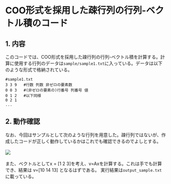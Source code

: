 # COO形式を採用した疎行列の行列-ベクトル積のコード

## 1. 内容
このコードでは、COO形式を採用した疎行列の行列-ベクトル積を計算する。計算に使用する行列のデータは`sample/sample1.txt`に入っている。データは以下のような形式で格納されている。
~~~
#sample1.txt
3 3 9   #行数 列数 非ゼロの要素数
0 0 3   #(非ゼロの要素の)行番号 列番号 値
0 1 2   #以下同様
0 2 1   
... 
~~~

## 2. 動作確認
なお、今回はサンプルとして次のような行列を用意した。疎行列ではないが、作成したコードが正しく動作しているかはこれでも確認できるのでよしとする。<br><br>
<img src="https://latex.codecogs.com/gif.latex?A&space;=&space;\left[&space;\begin{matrix}&space;3&space;&&space;2&space;&&space;1\\&space;1&space;&&space;2&space;&&space;3\\&space;2&space;&&space;1&space;&&space;3&space;\end{matrix}&space;\right]">
<br><br>
また、ベクトルとしてx = [1 2 3]を考え、v=Axを計算する。これは手でも計算でき、結果は
v=[10 14 13]
となるはずである。
実行結果は`output_sample.txt`に載っている。